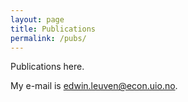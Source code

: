 ```yaml
---
layout: page
title: Publications
permalink: /pubs/
---
```


Publications here.

My e-mail is [edwin.leuven@econ.uio.no](mailto:edwin.leuven@econ.uio.no).